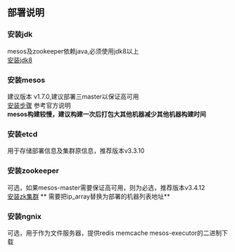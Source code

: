 ## 部署说明

### 安装jdk 
mesos及zookeeper依赖java,必须使用jdk8以上  
[安装jdk8](../scripts/install_java.sh)

### 安装mesos 
建议版本 v1.7.0,建议部署三master以保证高可用  
[安装步骤](http://mesos.apache.org/documentation/latest/building/) 参考官方说明  
**mesos构建较慢，建议构建一次后打包大其他机器减少其他机器构建时间** 

### 安装etcd
用于存储部署信息及集群原信息，推荐版本v3.3.10

### 安装zookeeper
可选，如果mesos-master需要保证高可用，则为必选，推荐版本v3.4.12  
[安装zk集群](../scripts/install_zk.sh)
** 需要把ip_array替换为部署的机器列表地址**

### 安装ngnix 
可选，用于作为文件服务器，提供redis memcache mesos-executor的二进制下载